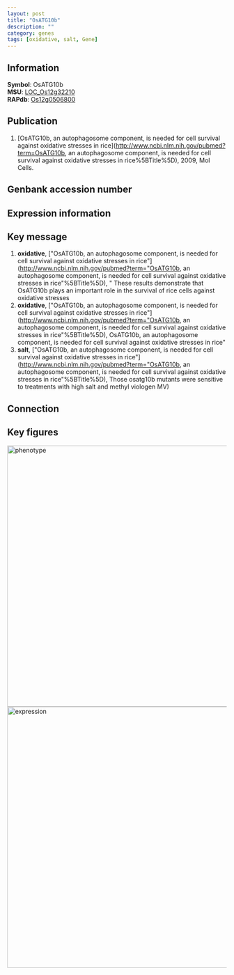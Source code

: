 ```yaml
---
layout: post
title: "OsATG10b"
description: ""
category: genes
tags: [oxidative, salt, Gene]
---
```


## Information
__Symbol__: OsATG10b  
__MSU__: [LOC_Os12g32210](http://rice.plantbiology.msu.edu/cgi-bin/ORF_infopage.cgi?orf=LOC_Os12g32210)  
__RAPdb__: [Os12g0506800](http://rapdb.dna.affrc.go.jp/viewer/gbrowse_details/irgsp1?name=Os12g0506800)  

## Publication
1. [OsATG10b, an autophagosome component, is needed for cell survival against oxidative stresses in rice](http://www.ncbi.nlm.nih.gov/pubmed?term=OsATG10b, an autophagosome component, is needed for cell survival against oxidative stresses in rice%5BTitle%5D), 2009, Mol Cells.

## Genbank accession number

## Expression information

## Key message
1. __oxidative__, ["OsATG10b, an autophagosome component, is needed for cell survival against oxidative stresses in rice"](http://www.ncbi.nlm.nih.gov/pubmed?term="OsATG10b, an autophagosome component, is needed for cell survival against oxidative stresses in rice"%5BTitle%5D), " These results demonstrate that OsATG10b plays an important role in the survival of rice cells against oxidative stresses
2. __oxidative__, ["OsATG10b, an autophagosome component, is needed for cell survival against oxidative stresses in rice"](http://www.ncbi.nlm.nih.gov/pubmed?term="OsATG10b, an autophagosome component, is needed for cell survival against oxidative stresses in rice"%5BTitle%5D), OsATG10b, an autophagosome component, is needed for cell survival against oxidative stresses in rice"
3. __salt__, ["OsATG10b, an autophagosome component, is needed for cell survival against oxidative stresses in rice"](http://www.ncbi.nlm.nih.gov/pubmed?term="OsATG10b, an autophagosome component, is needed for cell survival against oxidative stresses in rice"%5BTitle%5D),  Those osatg10b mutants were sensitive to treatments with high salt and methyl viologen MV)  

## Connection

## Key figures
<img src="http://ricencode.github.io/images/OsATG10b.pheno.png" alt="phenotype"  style="width: 600px;"/>

<img src="http://ricencode.github.io/images/OsATG10b.exp.png" alt="expression"  style="width: 600px;"/>


